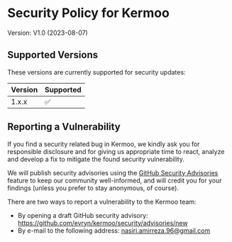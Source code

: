 # Security Policy for Kermoo

Version: V1.0 (2023-08-07)

## Supported Versions

These versions are currently supported for security updates:

| Version | Supported          |
| ------- | ------------------ |
| 1.x.x   | :white_check_mark: |

## Reporting a Vulnerability

If you find a security related bug in Kermoo, we kindly ask you for responsible disclosure and for giving us appropriate time to react, analyze and develop a fix to mitigate the found security vulnerability.

We will publish security advisories using the [GitHub Security Advisories](https://github.com/evryn/kermoo/security/advisories/new) feature to keep our community well-informed, and will credit you for your findings (unless you prefer to stay anonymous, of course).

There are two ways to report a vulnerability to the Kermoo team:
- By opening a draft GitHub security advisory: https://github.com/evryn/kermoo/security/advisories/new
- By e-mail to the following address: nasiri.amirreza.96@gmail.com
